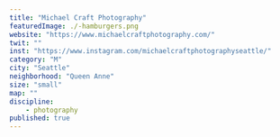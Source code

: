 ```yaml
---
title: "Michael Craft Photography"
featuredImage: ./-hamburgers.png
website: "https://www.michaelcraftphotography.com/"
twit: ""
inst: "https://www.instagram.com/michaelcraftphotographyseattle/"
category: "M"
city: "Seattle"
neighborhood: "Queen Anne"
size: "small"
map: ""
discipline:
    - photography
published: true
---
```




